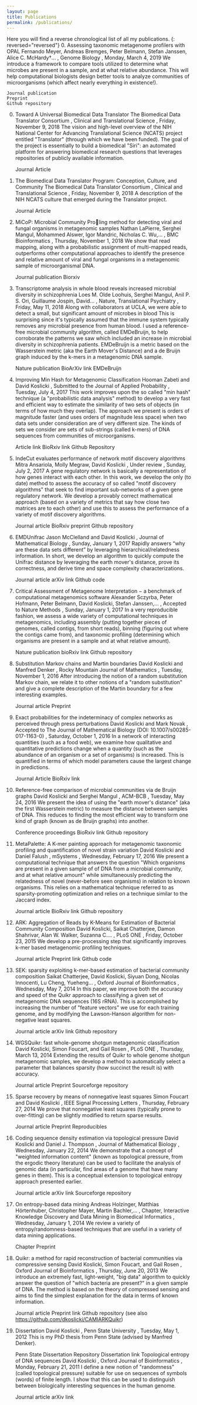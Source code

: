 ```yaml
---
layout: page
title: Publications
permalink: /publications/
---
```


Here you will find a reverse chronological list of all my publications. 
{: reversed="reversed"}
0. Assessing taxonomic metagenome profilers with OPAL
    Fernando Meyer, Andreas Bremges, Peter Belmann, Stefan Janssen, Alice C. McHardy†... , Genome Biology , Monday, March 4, 2019
    We introduce a framework to compare tools utilized to determine what microbes are present in a sample, and at what relative abundance. This will help computational biologists design better tools to analyze communities of microorganisms (which affect nearly everything in existence!).
    
    Journal publication
    Preprint
    Github repository

0. Toward A Universal Biomedical Data Translator
    The Biomedical Data Translator Consortium , Clinical and Translational Science , Friday, November 9, 2018
    The vision and high-level overview of the NIH National Center for Advancing Translational Science (NCATS) project entitled "Translator" (through which we have been funded). The goal of the project is essentially to build a biomedical "Siri": an automated platform for answering biomedical research questions that leverages repositories of publicly available information.
    
    Journal Article

0. The Biomedical Data Translator Program: Conception, Culture, and Community
    The Biomedical Data Translator Consortium , Clinical and Translational Science , Friday, November 9, 2018
    A description of the NIH NCATS culture that emerged during the Translator project.
    
    Journal Article

0. MiCoP: Microbial Community Proling method for detecting viral and fungal organisms in metagenomic samples
    Nathan LaPierre, Serghei Mangul, Mohammed Alswer, Igor Mandric, Nicholas C. Wu,... , BMC Bioinformatics , Thursday, November 1, 2018
    We show that read mapping, along with a probabilistic assignment of multi-mapped reads, outperforms other computational approaches to identify the presence and relative amount of viral and fungal organisms in a metagenomic sample of microorganismal DNA.
    
    Journal publication
    Biorxiv

0. Transcriptome analysis in whole blood reveals increased microbial diversity in schizophrenia
    Loes M. Olde Loohuis, Serghei Mangul, Anil P. S. Ori, Guillaume Jospin, David... , Nature, Translational Psychiatry , Friday, May 11, 2018
    Along with collaborators at UCLA, we were able to detect a small, but significant amount of microbes in blood This is surprising since it's typically assumed that the immune system typically removes any microbial presence from human blood. I used a reference-free microbial community algorithm, called EMDeBruijn, to help corroborate the patterns we saw which included an increase in microbial diversity in schizophrenia patients. EMDeBruijn is a metric based on the Wasserstein metric (aka the Earth Mover's Distance) and a de Bruijn graph induced by the k-mers in a metagenomic DNA sample.
    
    Nature publication
    BioArXiv link
    EMDeBruijn

0. Improving Min Hash for Metagenomic Classification
    Hooman Zabeti and David Koslicki , Submitted to the Journal of Applied Probability , Tuesday, July 4, 2017
    This work improves upon the so called "min hash" technique (a "probabilistic data analysis" method) to develop a very fast and efficient way to estimate the similarity of two sets of objects (in terms of how much they overlap). The approach we present is orders of magnitude faster (and uses orders of magnitude less space) when two data sets under consideration are of very different size. The kinds of sets we consider are sets of sub-strings (called k-mers) of DNA sequences from communities of microorganisms.
    
    Article link
    BioRxiv link
    Github Repository

0. IndeCut evaluates performance of network motif discovery algorithms
    Mitra Ansariola, Molly Megraw, David Koslicki , Under review , Sunday, July 2, 2017
    A gene regulatory network is basically a representation of how genes interact with each other. In this work, we develop the only (to date) method to assess the accuracy of so called "motif discovery algorithms" that seek to find important sub-networks of a given gene regulatory network. We develop a provably correct mathematical approach (based on a variety of metrics that say how close two matrices are to each other) and use this to assess the performance of a variety of motif discovery algorithms.
    
    Journal article
    BioRxiv preprint
    Github repository

0. EMDUnifrac
    Jason McClelland and David Koslicki , Journal of Mathematical Biology , Sunday, January 1, 2017
    Rapidly answers “why are these data sets different” by leveraging hierarchical/relatedness information. In short, we develop an algorithm to quickly compute the Unifrac distance by leveraging the earth mover's distance, prove its correctness, and derive time and space complexity characterizations.
    
    Journal article
    arXiv link
    Github code

0. Critical Assessment of Metagenome Interpretation − a benchmark of computational metagenomics software
    Alexander Sczyrba, Peter Hofmann, Peter Belmann, David Koslicki, Stefan Janssen,... , Accepted to Nature Methods , Sunday, January 1, 2017
    In a very reproducible fashion, we assess a wide variety of computational techniques in metagenomics, including assembly (putting together pieces of genomes, called contigs, from short reads), binning (figuring out where the contigs came from), and taxonomic profiling (determining which organisms are present in a sample and at what relative amount).
    
    Nature publication
    bioRxiv link
    Github repository

0. Substitution Markov chains and Martin boundaries
    David Koslicki and Manfred Denker , Rocky Mountain Journal of Mathematics , Tuesday, November 1, 2016
    After introducing the notion of a random substitution Markov chain, we relate it to other notions of a "random substitution" and give a complete description of the Martin boundary for a few interesting examples.
    
    Journal article
    Preprint

0. Exact probabilities for the indeterminacy of complex networks as perceived through press perturbations
    David Koslicki and Mark Novak , Accepted to The Journal of Mathematical Biology (DOI: 10.1007/s00285-017-1163-0) , Saturday, October 1, 2016
    In a network of interacting quantities (such as a food web), we examine how qualitative and quantitative predictions change when a quantity (such as the abundance of an organism or a set of organisms) is increased. This is quantified in terms of which model parameters cause the largest change in predictions.
    
    Journal Article
    BioRxiv link

0. Reference-free comparison of microbial communities via de Bruijn graphs
    David Koslicki and Serghei Mangul , ACM-BCB , Tuesday, May 24, 2016
    We present the idea of using the "earth mover's distance" (aka the first Wasserstein metric) to measure the distance between samples of DNA. This reduces to finding the most efficient way to transform one kind of graph (known as de Bruijn graphs) into another.
    
    Conference proceedings
    BioRxiv link
    Github repository

0. MetaPalette: A K-mer painting approach for metagenomic taxonomic profiling and quantification of novel strain variation
    David Koslicki and Daniel Falush , mSystems , Wednesday, February 17, 2016
    We present a computational technique that answers the question "Which organisms are present in a given sample of of DNA from a microbial community, and at what relative amount" while simultaneously predicting the relatedness of novel (never-before seen organisms) in relation to known organisms. This relies on a mathematical technique referred to as sparsity-promoting optimization and relies on a technique similar to the Jaccard index.
    
    Journal article
    BioRxiv link
    Github repository

0. ARK: Aggregation of Reads by K-Means for Estimation of Bacterial Community Composition
    David Koslicki, Saikat Chatterjee, Damon Shahrivar, Alan W. Walker, Suzanna C.... , PLoS ONE , Friday, October 23, 2015
    We develop a pre-processing step that significantly improves k-mer based metagenomic profiling techniques.
    
    Journal article
    Preprint link
    Github code

0. SEK: sparsity exploiting k-mer-based estimation of bacterial community composition
    Saikat Chatterjee, David Koslicki, Siyuan Dong, Nicolas Innocenti, Lu Cheng, Yueheng... , Oxford Journal of Bioinformatics , Wednesday, May 7, 2014
    In this paper, we improve both the accuracy and speed of the Quikr approach to classifying a given set of metagenomic DNA sequences (16S rRNA). This is accomplished by increasing the number of "feature vectors" we use for each training genome, and by modifying the Lawson-Hanson algorithm for non-negative least squares.
    
    Journal article
    arXiv link
    Github repository

0. WGSQuikr: fast whole-genome shotgun metagenomic classification
    David Koslicki, Simon Foucart, and Gail Rosen , PLoS ONE , Thursday, March 13, 2014
    Extending the results of Quikr to whole genome shotgun metagenomic samples, we develop a method to automatically select a parameter that balances sparsity (how succinct the result is) with accuracy.
    
    Journal article
    Preprint
    Sourceforge repository

0. Sparse recovery by means of nonnegative least squares
    Simon Foucart and David Koslicki , IEEE Signal Processing Letters , Thursday, February 27, 2014
    We prove that nonnegative least squares (typically prone to over-fitting) can be slightly modified to return sparse results.
    
    Journal article
    Preprint
    Reproducibles

0. Coding sequence density estimation via topological pressure
    David Koslicki and Daniel J. Thompson , Journal of Mathematical Biology , Wednesday, January 22, 2014
    We demonstrate that a concept of "weighted information content" (known as topological pressure, from the ergodic theory literature) can be used to facilitate the analysis of genomic data (in particular, find areas of a genome that have many genes in them). This is a conceptual extension to topological entropy approach presented earlier.
    
    Journal article
    arXiv link
    Sourceforge repository

0. On entropy-based data mining
    Andreas Holzinger, Matthias Hörtenhuber, Christopher Mayer, Martin Bachler,... , Chapter, Interactive Knowledge Discovery and Data Mining in Biomedical Informatics , Wednesday, January 1, 2014
    We review a variety of entropy/randomness-based techniques that are useful in a variety of data mining applications.
    
    Chapter
    Preprint

0. Quikr: a method for rapid reconstruction of bacterial communities via compressive sensing
    David Koslicki, Simon Foucart, and Gail Rosen , Oxford Journal of Bioinformatics , Thursday, June 20, 2013
    We introduce an extremely fast, light-weight, "big data" algorithm to quickly answer the question of "which bacteria are present?" in a given sample of DNA. The method is based on the theory of compressed sensing and aims to find the simplest explanation for the data in terms of known information.
    
    Journal article
    Preprint link
    Github repository (see also https://github.com/dkoslicki/CAMIARKQuikr)

0. Dissertation
    David Koslicki , Penn State University , Tuesday, May 1, 2012
    This is my PhD thesis from Penn State (advised by Manfred Denker).
    
    Penn State Dissertation Repository
    Dissertation link
    Topological entropy of DNA sequences
    David Koslicki , Oxford Journal of Bioinformatics , Monday, February 21, 2011
    I define a new notion of "randomness" (called topological pressure) suitable for use on sequences of symbols (words) of finite length. I show that this can be used to distinguish between biologically interesting sequences in the human genome.

    Journal article
    arXiv link


